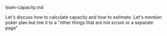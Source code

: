 team-capacity.md

Let's discuss how to calculate capacity and how to estimate. Let's mention poker plan but link it to a "other things that are not scrum or a separate page"
